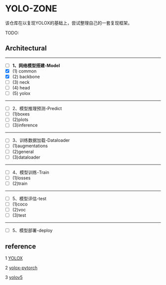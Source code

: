 # YOLO-ZONE

该仓库在以复现YOLOX的基础上，尝试整理自己的一套复现框架。


TODO:
## Architectural
---
- [ ] **1、网络模型搭建-Model**
- [x] (1) common
- [x] (2) backbone
- [ ] (3) neck
- [ ] (4) head
- [ ] (5) yolox

---

- [ ] 2、模型推理预测-Predict
- [ ] (1)boxes
- [ ] (2)plots
- [ ] (3)inference

---
- [ ] 3、训练数据加载-Dataloader
- [ ] (1)augmentations
- [ ] (2)general
- [ ] (3)dataloader

---
- [ ] 4、模型训练-Train
- [ ] (1)losses
- [ ] (2)train

---
- [ ] 5、模型评估-test
- [ ] (1)coco
- [ ] (2)voc
- [ ] (3)test

---
- [ ] 5、模型部署-deploy

## reference

1 [YOLOX](https://github.com/Megvii-BaseDetection/YOLOX)

2 [yolox-pytorch](https://github.com/bubbliiiing/yolox-pytorch)

3 [yolov5](https://github.com/ultralytics/yolov5)
